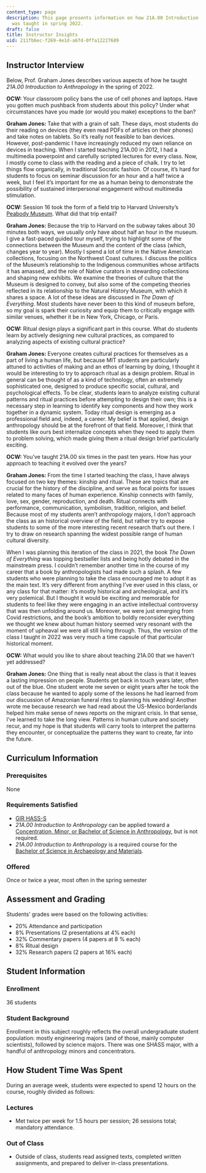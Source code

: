 ```yaml
---
content_type: page
description: This page presents information on how 21A.00 Introduction to Anthropology
  was taught in spring 2022.
draft: false
title: Instructor Insights
uid: 211fb6ec-f269-4e1d-a6fd-0ffa12227689
---
```

## Instructor Interview

Below, Prof. Graham Jones describes various aspects of how he taught *21A.00 Introduction to Anthropology* in the spring of 2022.

**OCW:** Your classroom policy bans the use of cell phones and laptops. Have you gotten much pushback from students about this policy? Under what circumstances have you made (or would you make) exceptions to the ban?

**Graham Jones:** Take that with a grain of salt. These days, most students do their reading on devices (they even read PDFs of articles on their phones) and take notes on tablets. So it’s really not feasible to ban devices. However, post-pandemic I have increasingly reduced my own reliance on devices in teaching. When I started teaching 21A.00 in 2012, I had a multimedia powerpoint and carefully scripted lectures for every class. Now, I mostly come to class with the reading and a piece of chalk. I try to let things flow organically, in traditional Socratic fashion. Of course, it’s hard for students to focus on seminar discussion for an hour and a half twice a week, but I feel it’s important for me as a human being to demonstrate the possibility of sustained interpersonal engagement without multimedia stimulation.

**OCW:** Session 16 took the form of a field trip to Harvard University’s [Peabody Museum](https://peabody.harvard.edu/). What did that trip entail?

**Graham Jones:** Because the trip to Harvard on the subway takes about 30 minutes both ways, we usually only have about half an hour in the museum. I give a fast-paced guided tour myself, trying to highlight some of the connections between the Museum and the content of the class (which, changes year to year). Mostly I spend a lot of time in the Native American collections, focusing on the Northwest Coast cultures. I discuss the politics of the Museum’s relationship to the Indigenous communities whose artifacts it has amassed, and the role of Native curators in stewarding collections and shaping new exhibits. We examine the theories of culture that the Museum is designed to convey, but also some of the competing theories reflected in its relationship to the Natural History Museum, with which it shares a space. A lot of these ideas are discussed in *The Dawn of Everything*. Most students have never been to this kind of museum before, so my goal is spark their curiosity and equip them to critically engage with similar venues, whether it be in New York, Chicago, or Paris.

**OCW:** Ritual design plays a significant part in this course. What do students learn by actively designing new cultural practices, as compared to analyzing aspects of existing cultural practice?

**Graham Jones:** Everyone creates cultural practices for themselves as a part of living a human life, but because MIT students are particularly attuned to activities of making and an ethos of learning by doing, I thought it would be interesting to try to approach ritual as a design problem. Ritual in general can be thought of as a kind of technology, often an extremely sophisticated one, designed to produce specific social, cultural, and psychological effects. To be clear, students learn to analyze existing cultural patterns and ritual practices before attempting to design their own; this is a necessary step in learning to identify key components and how they work together in a dynamic system. Today ritual design is emerging as a professional field and, indeed, a career. My belief is that applied, design anthropology should be at the forefront of that field. Moreover, I think that students like ours best internalize concepts when they need to apply them to problem solving, which made giving them a ritual design brief particularly exciting.

**OCW:** You’ve taught 21A.00 six times in the past ten years. How has your approach to teaching it evolved over the years?

**Graham Jones:** From the time I started teaching the class, I have always focused on two key themes: kinship and ritual. These are topics that are crucial for the history of the discipline, and serve as focal points for issues related to many faces of human experience. Kinship connects with family, love, sex, gender, reproduction, and death. Ritual connects with performance, communication, symbolism, tradition, religion, and belief. Because most of my students aren’t anthropology majors, I don’t approach the class as an historical overview of the field, but rather try to expose students to some of the more interesting recent research that’s out there. I try to draw on research spanning the widest possible range of human cultural diversity.

When I was planning this iteration of the class in 2021, the book *The Dawn of Everything* was topping bestseller lists and being hotly debated in the mainstream press. I couldn’t remember another time in the course of my career that a book by anthropologists had made such a splash. A few students who were planning to take the class encouraged me to adopt it as the main text. It’s very different from anything I’ve ever used in this class, or any class for that matter: it’s mostly historical and archeological, and it’s very polemical. But I thought it would be exciting and memorable for students to feel like they were engaging in an active intellectual controversy that was then unfolding around us. Moreover, we were just emerging from Covid restrictions, and the book’s ambition to boldly reconsider everything we thought we knew about human history seemed very resonant with the moment of upheaval we were all still living through. Thus, the version of the class I taught in 2022 was very much a time capsule of that particular historical moment.

**OCW:** What would you like to share about teaching 21A.00 that we haven’t yet addressed?

**Graham Jones:** One thing that is really neat about the class is that it leaves a lasting impression on people. Students get back in touch years later, often out of the blue. One student wrote me seven or eight years after he took the class because he wanted to apply some of the lessons he had learned from our discussion of Amazonian funeral rites to planning his wedding! Another wrote me because research we had read about the US-Mexico borderlands helped him make sense of news reports on the migrant crisis. In that sense, I’ve learned to take the long view. Patterns in human culture and society recur, and my hope is that students will carry tools to interpret the patterns they encounter, or conceptualize the patterns they want to create, far into the future.

## Curriculum Information

### Prerequisites

None

### Requirements Satisfied

- [GIR HASS-S](https://firstyear.mit.edu/academics-exploration/general-institute-requirements-girs/humanities-arts-and-social-sciences-hass-requirement/)
- *21A.00 Introduction to Anthropology* can be applied toward a [Concentration, Minor, or Bachelor of Science in Anthropology](https://anthropology.mit.edu/undergraduate/requirements), but is not required.
- *21A.00 Introduction to Anthropology* is a required course for the [Bachelor of Science in Archaeology and Materials](https://dmse.mit.edu/undergraduate/programs/3c).

### Offered

Once or twice a year, most often in the spring semester

## Assessment and Grading

Students’ grades were based on the following activities:

- 20% Attendance and participation
- 8% Presentations (2 presentations at 4% each)
- 32% Commentary papers (4 papers at 8 % each)
- 8% Ritual design
- 32% Research papers (2 papers at 16% each)

## Student Information

### Enrollment

36 students

### Student Background

Enrollment in this subject roughly reflects the overall undergraduate student population: mostly engineering majors (and of those, mainly computer scientists), followed by science majors. There was one SHASS major, with a handful of anthropology minors and concentrators.

## How Student Time Was Spent

During an average week, students were expected to spend 12 hours on the course, roughly divided as follows:

### Lectures

- Met twice per week for 1.5 hours per session; 26 sessions total; mandatory attendance.

### Out of Class

- Outside of class, students read assigned texts, completed written assignments, and prepared to deliver in-class presentations.
